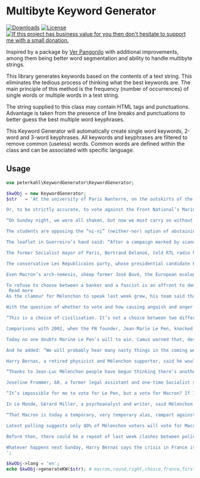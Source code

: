 # Multibyte Keyword Generator

[![Downloads](https://img.shields.io/packagist/dt/peterkahl/multibyte-keyword-generator.svg)](https://packagist.org/packages/peterkahl/multibyte-keyword-generator)
[![License](http://img.shields.io/:license-apache-blue.svg)](http://www.apache.org/licenses/LICENSE-2.0.html)
[![If this project has business value for you then don't hesitate to support me with a small donation.](https://img.shields.io/badge/Donations-via%20Paypal-blue.svg)](https://www.paypal.me/PeterK93)

Inspired by a package by [Ver Pangonilo](https://www.phpclasses.org/package/3245-PHP-Automatically-suggest-keywords-from-content-text.html) with additional improvements, among them being better word segmentation and ability to handle multibyte strings.

This library generates keywords based on the contents of a text string. This eliminates the tedious
process of thinking what the best keywords are. The main principle of
this method is the frequency (number of occurrences) of single words or multiple
words in a text string.

The string supplied to this class may contain HTML tags and
punctuations. Advantage is taken from the presence of line breaks and
punctuations to better guess the best multiple word keyphrases.

This Keyword Generator will automatically create single word
keywords, 2-word and 3-word keyphrases. All keywords and keyphrases are
filtered to remove common (useless) words. Common words are defined
within the class and can be associated with specific language.

## Usage

```php
use peterkahl\KeywordGenerator\KeywordGenerator;

$kwObj = new KeywordGenerator;
$str   = 'At the university of Paris Nanterre, on the outskirts of the French capital, Antoine Guerreiro of the union of communist students was handing out leaflets urging students to vote for Emmanuel Macron in the final round of the presidential election next Sunday.

Or, to be strictly accurate, to vote against the Front National’s Marine Le Pen. Guerreiro can find very little – if anything – to support in Macron’s programme, but needs must. The alternative is worse.

“On Sunday night, we were all shaken, but now we must carry on without denying our ideals; and one of our strongest ideals is to oppose the far right in all circumstances,” Geurreiro, 19, said. “It’s clear.”

The students are opposing the “ni-ni” (neither-nor) option of abstaining, voting blank or spoiling the ballot paper. Others call it the “ni patrie, ni patron” choice, a rejection of Le Pen’s nationalism and Macron’s support of bankers and bosses.

The leaflet in Guerreiro’s hand said: “After a campaign marked by scandal, neoliberalism and the extreme right … it would be tempting not to turn out for the second round. However, it would not be sensible to let the extreme right run our country.”

The former Socialist mayor of Paris, Bertrand Delanoë, told RTL radio he would follow his party’s call to vote for Macron, reminding listeners: “Hitler was elected by universal suffrage. I don’t want to make anyone feel guilty. I’m calling for responsibility, conscience … and generosity. At this given moment we have to put France before our old resentments.”

The conservative Les Républicains party, whose presidential candidate François Fillon was defeated in the first round, has also called for an electoral “barrage” against Le Pen, though some in its traditional Catholic right wing have drifted to the far right.

Even Macron’s arch-nemesis, sheep farmer José Bové, the European ecologist MP and anti-globalisation militant famous for once dismantling a McDonalds restaurant, said he would vote for the En Marche! candidate “without ambiguity or hesitation”. Bové said he had no time for “leftwing purists” like the hard-left firebrand, Jean-Luc Mélenchon. But where was Mélenchon, charismatic leader of La France Insoumise (the France Unbowed) movement? And what would he advise his seven million voters to do?

To refuse to choose between a banker and a fascist is an affront to democracy and history
 Read more
As the clamour for Mélenchon to speak last week grew, his team said that he was not “a guru” and would not be telling anyone how to vote, while insisting that a vote for Marine Le Pen was “not an option”.

With the question of whether to vote and how causing anguish and anger in equal measure among the hardline French left, for whom Macron is unpalatable and Le Pen beyond the political pale. Jean-Yves Camus, a political analyst with the left-leaning Jean Jaurès foundation and expert on the far right, said waverers needed to be clear in their minds what is at stake.

“This is a choice of civilisation. It’s not a choice between two different programmes or two different political figures. Let’s be completely honest, this is the choice between two kinds of France. That is what’s at stake,” Camus said.

Comparisons with 2002, when the FN founder, Jean-Marie Le Pen, knocked out the Socialist party candidate, Lionel Jospin, in the first round of the presidential election, are misleading. The 2002 result was a shock to France and Le Pen himself; he had no credible programme and no real ambition to be president. And in the second round, France voted massively for the conservative Jacques Chirac.

Today no one doubts Marine Le Pen’s will to win. Camus warned that, despite the younger Le Pen’s attempts to clean up the FN’s racist, Holocaust-denying image, the difference between her and her father in political terms was purely cosmetic. “If you listen closely, the words are different, but the policies are the same. Jean-Marie Le Pen said ‘France for the French’, Marine Le Pen says ‘France first’ and her supporters chant: ‘This is our home’,” Camus told a meeting of the Anglo-American Press Association. “We have no choice; we have to stop Le Pen. The spectre of neofascism is still there.”

And he added: “We will probably hear many nasty things in the coming week; nasty stuff about Macron being a former Rothschild banker, for example.”

Harry Bernas, a retired physicist and Mélenchon supporter, said he would be voting Macron because “the danger of abstaining is too great. There is something temporarily irreversible about having Le Pen come to power.

“Thanks to Jean-Luc Mélenchon people have begun thinking there’s another way out of this crisis of poverty, unemployment, despair. The real question is how to vote to keep that going. In my mind it will be easier to continue the fight under Macron than Le Pen, who is more dangerous,” said Bernas.

Joseline Frommer, 68, a former legal assistant and one-time Socialist supporter who also voted for Mélenchon in the first round, admitted she was in the “ni-ni” camp and will vote blank unless the final opinion polls on Friday show that Le Pen could win.

“It’s impossible for me to vote for Le Pen, but a vote for Macron? If I do and he has a huge majority, I think it will make me physically sick. But it’s true, we cannot take the risk of Le Pen winning,” she said.

In Le Monde, Gérard Miller, a psychoanalyst and writer, said Mélenchon supporters like himself were not going to take “moral lessons in anti-fascism”.

“That Macron is today a temporary, very temporary alas, rampart against the Front National, I can admit because I’m going to vote for the leader of En Marche!, but only if we’re going to be lucid: in terms of fighting the far right, nothing, starting with his programme and his past, goes in favour of the former economy minister,” Miller wrote.

Latest polling suggests only 40% of Mélenchon voters will vote for Macron, 45% will abstain, while 15% will vote for Le Pen. On Friday, Mélenchon broke his self-imposed silence to announce he would be voting, but how was between him and the ballot box. This week his campaign team will present the result of a consultation of 450,000 supporters, “Les Insoumis” (the Unbowed), on three choices: to abstain, vote blank or vote for Macron. Mélenchon’s spokesman, Alexis Corbière, said none of the three options for the second round run-off was “immoral”.

Before then, there could be a repeat of last week clashes between police and “anti-fascist” protesters as demonstrators take to the streets across France for the traditional May Day workers’ marches. On Twitter, the #JeVoteMacron (I’m voting Macron) versus the #SansMoiLe7mai (Without me on 7 May), vote or abstain battle continues.

Whatever happens next Sunday, Harry Bernas says the crisis in France is “so bad, so deep and the need for change so great” that the country is at boiling point. “It’s what we physicists call first order transition; when you heat water there’s a change you hardly see just before it turns into vapour, that fluctuation, the agitation around the edge, we’re at that stage, and I think there’s very little chance it will be a subtle, kind or friendly transition.”
';

$kwObj->lang = 'en';
echo $kwObj->generateKW($str); # macron,round,right,choice,france,first,mélenchon,second round,vote macron,first round

```